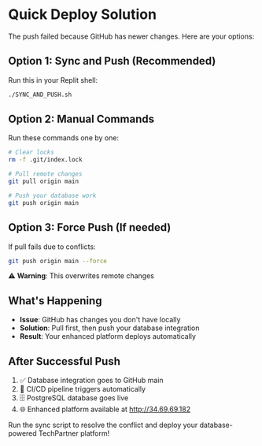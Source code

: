 # Quick Deploy Solution

The push failed because GitHub has newer changes. Here are your options:

## Option 1: Sync and Push (Recommended)

Run this in your Replit shell:
```bash
./SYNC_AND_PUSH.sh
```

## Option 2: Manual Commands

Run these commands one by one:
```bash
# Clear locks
rm -f .git/index.lock

# Pull remote changes
git pull origin main

# Push your database work
git push origin main
```

## Option 3: Force Push (If needed)

If pull fails due to conflicts:
```bash
git push origin main --force
```
⚠️ **Warning**: This overwrites remote changes

## What's Happening

- **Issue**: GitHub has changes you don't have locally
- **Solution**: Pull first, then push your database integration
- **Result**: Your enhanced platform deploys automatically

## After Successful Push

1. ✅ Database integration goes to GitHub main
2. 🚀 CI/CD pipeline triggers automatically  
3. 🗄️ PostgreSQL database goes live
4. 🌐 Enhanced platform available at http://34.69.69.182

Run the sync script to resolve the conflict and deploy your database-powered TechPartner platform!